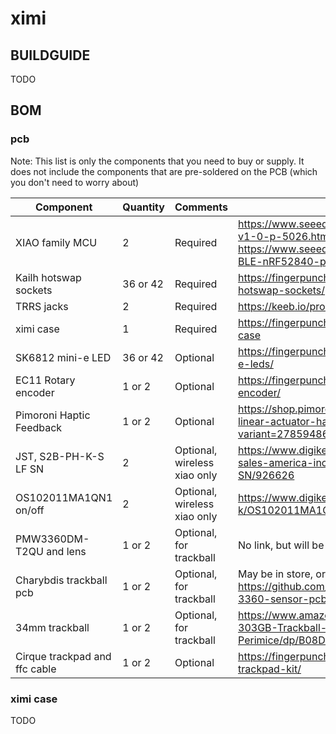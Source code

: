 # ximi

## BUILDGUIDE

TODO

## BOM

### pcb

Note: This list is only the components that you need to buy or supply. It does not include the components that are pre-soldered on the PCB (which you don't need to worry about)

| Component                     | Quantity    | Comments                     | Link         |
| -----------                   | ----------- | ------------                 | ------------ |
| XIAO family MCU               | 2           | Required                     | https://www.seeedstudio.com/XIAO-RP2040-v1-0-p-5026.html OR https://www.seeedstudio.com/Seeed-XIAO-BLE-nRF52840-p-5201.html |
| Kailh hotswap sockets         | 36 or 42    | Required                     | https://fingerpunch.xyz/product/kailh-hotswap-sockets/ |
| TRRS jacks                    | 2           | Required                     | https://keeb.io/products/trrs-jack-3-5mm |
| ximi case                     | 1           | Required                     | https://fingerpunch.xyz/product/ximi-3DP-case |
| SK6812 mini-e LED             | 36 or 42    | Optional                     | https://fingerpunch.xyz/product/sk6812-mini-e-leds/ |
| EC11 Rotary encoder           | 1 or 2      | Optional                     | https://fingerpunch.xyz/product/ec11-rotary-encoder/ |
| Pimoroni Haptic Feedback      | 1 or 2      | Optional                     | https://shop.pimoroni.com/products/drv2605l-linear-actuator-haptic-breakout?variant=27859486867539 |
| JST, S2B-PH-K-S LF SN         | 2           | Optional, wireless xiao only | https://www.digikey.com/en/products/detail/jst-sales-america-inc/S2B-PH-K-S-LF-SN/926626 |
| OS102011MA1QN1 on/off         | 2           | Optional, wireless xiao only | https://www.digikey.com/en/products/detail/c-k/OS102011MA1QN1/1981430 |
| PMW3360DM-T2QU and lens       | 1 or 2      | Optional, for trackball      | No link, but will be in fingerpunch store |
| Charybdis trackball pcb       | 1 or 2      | Optional, for trackball      | May be in store, or https://github.com/Bastardkb/charybdis-pmw-3360-sensor-pcb |
| 34mm trackball                | 1 or 2      | Optional, for trackball      | https://www.amazon.com/Perixx-PERIPRO-303GB-Trackball-Replacement-Perimice/dp/B08DD6GQRV?th=1 |
| Cirque trackpad and ffc cable | 1 or 2      | Optional                     | https://fingerpunch.xyz/product/cirque-trackpad-kit/ |


### ximi case

TODO